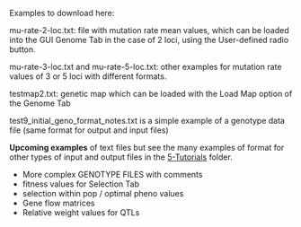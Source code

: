 Examples to download here:

mu-rate-2-loc.txt: file with mutation rate mean values, which can be loaded into the GUI Genome Tab in the case of 2 loci, using the User-defined radio button.

mu-rate-3-loc.txt and mu-rate-5-loc.txt: other examples for mutation rate values of 3 or 5 loci with different formats.

testmap2.txt: genetic map which can be loaded with the Load Map option of the Genome Tab

test9_initial_geno_format_notes.txt is a simple example of a genotype data file (same format for output and input files)

**Upcoming examples** of text files but see the many examples of format for other types of input and output files in the <A HREF="https://github.com/gMetapop/gMetapop/tree/master/5-Tutorials"> 5-Tutorials</A> folder. 
* More complex GENOTYPE FILES with comments
* fitness values for Selection Tab
* selection within pop / optimal pheno values
* Gene flow matrices
* Relative weight values for QTLs
